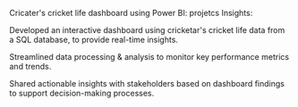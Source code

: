 Cricater's  cricket life  dashboard using Power BI: projetcs Insights:

Developed an interactive dashboard using cricketar's cricket life data from a SQL database, to provide real-time insights.

Streamlined data processing & analysis to monitor key performance metrics and trends.

Shared actionable insights with stakeholders based on dashboard findings to support decision-making processes.
